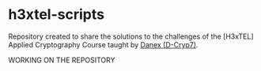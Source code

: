 # h3xtel-scripts

Repository created to share the solutions to the challenges of the [H3xTEL] Applied Cryptography Course taught by [Danex (D-Cryp7)](https://www.linkedin.com/in/daniel-espinoza-tel/).

WORKING ON THE REPOSITORY
